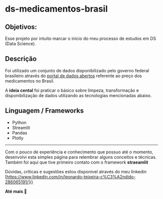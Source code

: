 # ds-medicamentos-brasil


## Objetivos:

Esse projeto por intuito marcar o início do meu processo de estudos em DS (Data Science).

## Descrição
 
Foi utilizado um conjunto de dados disponibilizado pelo governo federal brasileiro através do [portal de dados abertos](https://dados.gov.br/dataset/preco-de-medicamentos-no-brasil-consumidor) referente ao preço dos medicamentos no Brasil.

A **ideia cental** foi praticar o básico sobre limpeza, transformação e disponibilização de dados utilizando as tecnologias mencionadas
abaixo.

## Linguagem / Frameworks
* Python
* Streamlit
* Pandas
* Plotly
---

Com o pouco de experiência e conhecimento que possuo até o momento, desenvolvi esta simples página 
para relembrar alguns conceitos e técnicas. Também foi aqui que tive primeiro contato com o framework 
**straeamlit**

Dúvidas, críticas e sugestões estou disponivel através do meu linkedin [https://www.linkedin.com/in/leonardo-teixeira-c%C3%A2ndido-286065191/]()

**Até mais 👋**
